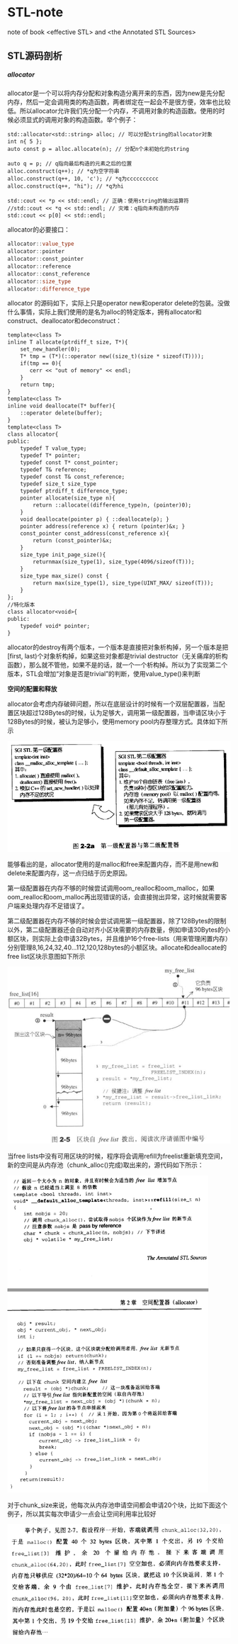 # STL-note
note of book &lt;effective STL> and &lt;the Annotated STL Sources>



## STL源码剖析

##### allocator

allocator是一个可以将内存分配和对象构造分离开来的东西，因为new是先分配内存，然后一定会调用类的构造函数，两者绑定在一起会不是很方便，效率也比较低。所以allocator允许我们先分配一个内存，不调用对象的构造函数。使用的时候必须显式的调用对象的构造函数。举个例子：

```
std::allocator<std::string> alloc; // 可以分配string的allocator对象
int n{ 5 };
auto const p = alloc.allocate(n); // 分配n个未初始化的string

auto q = p; // q指向最后构造的元素之后的位置
alloc.construct(q++); // *q为空字符串
alloc.construct(q++, 10, 'c'); // *q为cccccccccc
alloc.construct(q++, "hi"); // *q为hi

std::cout << *p << std::endl; // 正确：使用string的输出运算符
//std::cout << *q << std::endl; // 灾难：q指向未构造的内存
std::cout << p[0] << std::endl;
```

allocator的必要接口：

```C++
allocator::value_type
allocator::pointer
allocator::const_pointer
allocator::reference
allocator::const_reference
allocator::size_type
allocator::difference_type
```

allocator 的源码如下，实际上只是operator new和operator delete的包装。没做什么事情，实际上我们使用的是名为alloc的特定版本，拥有allocator和construct、deallocator和deconstruct：

```
template<class T>
inline T allocate(ptrdiff_t size, T*){
    set_new_handler(0);
    T* tmp = (T*)(::operator new((size_t)(size * sizeof(T))));
    if(tmp == 0){
       cerr << "out of memory" << endl;
    }
    return tmp;
}
template<class T>
inline void deallocate(T* buffer){
    ::operator delete(buffer);
}
template<class T>
class allocator{
public:
    typedef T value_type;
    typedef T* pointer;
    typedef const T* const_pointer;
    typedef T& reference;
    typedef const T& const_reference;
    typedef size_t size_type
    typedef ptrdiff_t difference_type;
    pointer allocate(size_type n){
        return ::allocate((difference_type)n, (pointer)0);
    }
    void deallocate(pointer p) { ::deallocate(p); }
    pointer address(reference x) { return (pointer)&x; }
    const_pointer const_address(const_reference x){
        return (const_pointer)&x;
    }
    size_type init_page_size(){
        returnmax(size_type(1), size_type(4096/sizeof(T)));
    }
    size_type max_size() const {
        return max(size_type(1), size_type(UINT_MAX/ sizeof(T)));
    }
};
//特化版本
class allocator<void>{
public:
    typedef void* pointer;
}
```

allocator的destroy有两个版本，一个版本是直接把对象析构掉，另一个版本是把[first, last)个对象析构掉，如果这些对象都是trivial destructor（无关痛痒的析构函数），那么就不管他，如果不是的话，就一个一个析构掉。所以为了实现第二个版本，STL会增加“对象是否是trivial”的判断，使用value_type()来判断

**空间的配置和释放**

allocator会考虑内存破碎问题，所以在底层设计的时候有一个双层配置器，当配置区块超过128Bytes的时候，认为足够大，调用第一级配置器，当申请区块小于128Bytes的时候，被认为足够小，使用memory pool内存整理方式。具体如下所示

![allocator_memory](.\images\allocator_memory.png)

能够看出的是，allocator使用的是malloc和free来配置内存，而不是用new和delete来配置内存，这一点归结于历史原因。

第一级配置器在内存不够的时候尝试调用oom_realloc和oom_malloc，如果oom_realloc和oom_malloc再出现错误的话，会直接抛出异常，这时候就需要客户端来处理内存不足错误了。

第二级配置器在内存不够的时候会尝试调用第一级配置器，除了128Bytes的限制以外，第二级配置器还会自动对齐小区块需要的内存数量，例如申请30Bytes的小额区块，则实际上会申请32Bytes，并且维护16个free-lists（用来管理闲置内存）分别管理8,16,24,32,40...112,120,128bytes的小额区块。allocate和deallocate的free list区块示意图如下所示

![allocator_memory_second](.\images\allocator_memory_second.png)



当free lists中没有可用区块的时候，程序将会调用refill为freelist重新填充空间，新的空间是从内存池（chunk_alloc()完成)取出来的，源代码如下所示：

![allocator_refill](.\images\allocator_refill.png)

对于chunk_size来说，他每次从内存池申请空间都会申请20个块，比如下面这个例子，所以其实每次申请少一点会让空间利用率比较好

![chunk_alloc_example](.\images\chunk_alloc_example.png)